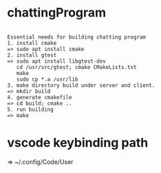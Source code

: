 # chattingProgram
<pre><code>
Essential needs for building chatting program
1. install cmake
=> sudo apt install cmake
2. install gtest
=> sudo apt install libgtest-dev
   cd /usr/src/gtest; cmake CMakeLists.txt
   make
   sudo cp *.a /usr/lib
3. make directory build under server and client.
=> mkdir build
4. generate cmakefile
=> cd build; cmake ..
5. run building
=> make
</code></pre>


# vscode keybinding path
=> ~/.config/Code/User